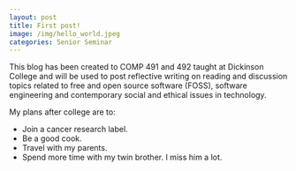 ```yaml
---
layout: post
title: First post!
image: /img/hello_world.jpeg
categories: Senior Seminar
---
```


This blog has been created to COMP 491 and 492 taught at Dickinson College and will be used to post reflective writing on reading and discussion topics related to free and open source software (FOSS), software engineering and contemporary social and ethical issues in technology.

My plans after college are to:
- Join a cancer research label.
- Be a good cook.
- Travel with my parents.
- Spend more time with my twin brother. I miss him a lot.
